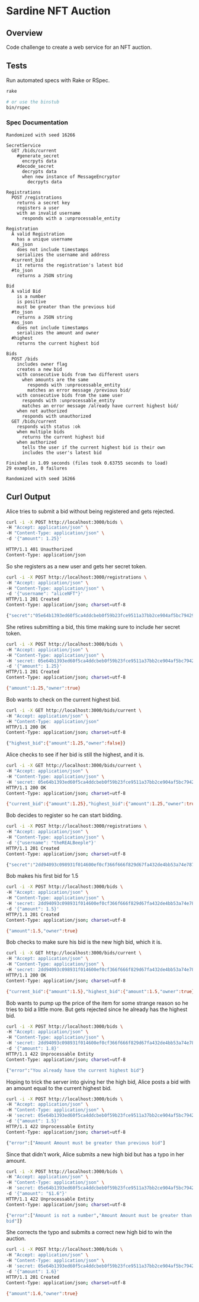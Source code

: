 # Sardine NFT Auction

## Overview

Code challenge to create a web service for an NFT auction.

## Tests

Run automated specs with Rake or RSpec.

```bash
rake

# or use the binstub
bin/rspec
```

### Spec Documentation

```rspec
Randomized with seed 16266

SecretService
  GET /bids/current
    #generate_secret
      encrpyts data
    #decode_secret
      decrypts data
      when new instance of MessageEncryptor
        decrpyts data

Registrations
  POST /registrations
    returns a secret key
    registers a user
    with an invalid username
      responds with a :unprocessable_entity

Registration
  A valid Registration
    has a unique username
  #as_json
    does not include timestamps
    serializes the username and address
  #current_bid
    it returns the registration's latest bid
  #to_json
    returns a JSON string

Bid
  A valid Bid
    is a number
    is positive
    must be greater than the previous bid
  #to_json
    returns a JSON string
  #as_json
    does not include timestamps
    serializes the amount and owner
  #highest
    returns the current highest bid

Bids
  POST /bids
    includes owner flag
    creates a new bid
    with consecutive bids from two different users
      when amounts are the same
        responds with :unprocessable_entity
        matches an error message /previous bid/
    with consecutive bids from the same user
      responds with :unprocessable_entity
      matches an error message /already have current highest bid/
    when not authorized
      responds with unauthorized
  GET /bids/current
    responds with status :ok
    when multiple bids
      returns the current highest bid
    when authorized
      tells the user if the current highest bid is their own
      includes the user's latest bid

Finished in 1.09 seconds (files took 0.63755 seconds to load)
29 examples, 0 failures

Randomized with seed 16266
```

## Curl Output

Alice tries to submit a bid without being registered and gets rejected.

```bash
curl -i -X POST http://localhost:3000/bids \
-H "Accept: application/json" \
-H "Content-Type: application/json" \
-d '{"amount": 1.25}'

HTTP/1.1 401 Unauthorized
Content-Type: application/json
```

So she registers as a new user and gets her secret token.

```bash
curl -i -X POST http://localhost:3000/registrations \
-H "Accept: application/json" \
-H "Content-Type: application/json" \
-d '{"username": "aliceNFT"}'
HTTP/1.1 201 Created
Content-Type: application/json; charset=utf-8

{"secret":"05e64b1393ed60f5ca4ddcbeb0f59b23fce9511a37bb2ce904af5bc794291dad$$tBG6t78plrdINBCTI6rpTZGG--I97MBv1aV72vNr8a--gug0fIdKGz52ofSO3/ayeA=="}
```

She retires submitting a bid, this time making sure to include her secret token.

```bash
curl -i -X POST http://localhost:3000/bids \
-H "Accept: application/json" \
-H "Content-Type: application/json" \
-H 'secret: 05e64b1393ed60f5ca4ddcbeb0f59b23fce9511a37bb2ce904af5bc794291dad$$tBG6t78plrdINBCTI6rpTZGG--I97MBv1aV72vNr8a--gug0fIdKGz52ofSO3/ayeA==' \
-d '{"amount": 1.25}'
HTTP/1.1 201 Created
Content-Type: application/json; charset=utf-8

{"amount":1.25,"owner":true}
```

Bob wants to check on the current highest bid.

```bash
curl -i -X GET http://localhost:3000/bids/current \
-H "Accept: application/json" \
-H "Content-Type: application/json"
HTTP/1.1 200 OK
Content-Type: application/json; charset=utf-8

{"highest_bid":{"amount":1.25,"owner":false}}
```

Alice checks to see if her bid is still the highest, and it is.

```bash
curl -i -X GET http://localhost:3000/bids/current \
-H "Accept: application/json" \
-H "Content-Type: application/json" \
-H 'secret: 05e64b1393ed60f5ca4ddcbeb0f59b23fce9511a37bb2ce904af5bc794291dad$$tBG6t78plrdINBCTI6rpTZGG--I97MBv1aV72vNr8a--gug0fIdKGz52ofSO3/ayeA=='
HTTP/1.1 200 OK
Content-Type: application/json; charset=utf-8

{"current_bid":{"amount":1.25},"highest_bid":{"amount":1.25,"owner":true}}
```

Bob decides to register so he can start bidding.

```bash
curl -i -X POST http://localhost:3000/registrations \
-H "Accept: application/json" \
-H "Content-Type: application/json" \
-d '{"username": "theREALBeeple"}'
HTTP/1.1 201 Created
Content-Type: application/json; charset=utf-8

{"secret":"2dd94093c098931f014600ef0cf366f666f829d67fa432de4bb53a74e787587b$$1od9sp6H2IBNKLXguyn+WukaFHbldAk=--tzZl3QJhj7qrFVSN--FXm+xTci1W7c6bbtVA6+GQ=="}
```

Bob makes his first bid for 1.5

```bash
curl -i -X POST http://localhost:3000/bids \
-H "Accept: application/json" \
-H "Content-Type: application/json" \
-H 'secret: 2dd94093c098931f014600ef0cf366f666f829d67fa432de4bb53a74e787587b$$1od9sp6H2IBNKLXguyn+WukaFHbldAk=--tzZl3QJhj7qrFVSN--FXm+xTci1W7c6bbtVA6+GQ==' \
-d '{"amount": 1.5}'
HTTP/1.1 201 Created
Content-Type: application/json; charset=utf-8

{"amount":1.5,"owner":true}
```

Bob checks to make sure his bid is the new high bid, which it is.

```bash
curl -i -X GET http://localhost:3000/bids/current \
-H "Accept: application/json" \
-H "Content-Type: application/json" \
-H 'secret: 2dd94093c098931f014600ef0cf366f666f829d67fa432de4bb53a74e787587b$$1od9sp6H2IBNKLXguyn+WukaFHbldAk=--tzZl3QJhj7qrFVSN--FXm+xTci1W7c6bbtVA6+GQ=='
HTTP/1.1 200 OK
Content-Type: application/json; charset=utf-8

{"current_bid":{"amount":1.5},"highest_bid":{"amount":1.5,"owner":true}}
```

Bob wants to pump up the price of the item for some strange reason so he tries
to bid a little more. But gets rejected since he already has the highest bid.

```bash
curl -i -X POST http://localhost:3000/bids \
-H "Accept: application/json" \
-H "Content-Type: application/json" \
-H 'secret: 2dd94093c098931f014600ef0cf366f666f829d67fa432de4bb53a74e787587b$$1od9sp6H2IBNKLXguyn+WukaFHbldAk=--tzZl3QJhj7qrFVSN--FXm+xTci1W7c6bbtVA6+GQ==' \
-d '{"amount": 1.8}'
HTTP/1.1 422 Unprocessable Entity
Content-Type: application/json; charset=utf-8

{"error":"You already have the current highest bid"}
```

Hoping to trick the server into giving her the high bid, Alice posts a bid with
an amount equal to the current highest bid.

```bash
curl -i -X POST http://localhost:3000/bids \
-H "Accept: application/json" \
-H "Content-Type: application/json" \
-H 'secret: 05e64b1393ed60f5ca4ddcbeb0f59b23fce9511a37bb2ce904af5bc794291dad$$tBG6t78plrdINBCTI6rpTZGG--I97MBv1aV72vNr8a--gug0fIdKGz52ofSO3/ayeA==' \
-d '{"amount": 1.5}'
HTTP/1.1 422 Unprocessable Entity
Content-Type: application/json; charset=utf-8

{"error":["Amount Amount must be greater than previous bid"]
```

Since that didn't work, Alice submits a new high bid but has a typo in her
amount.

```bash
curl -i -X POST http://localhost:3000/bids \
-H "Accept: application/json" \
-H "Content-Type: application/json" \
-H 'secret: 05e64b1393ed60f5ca4ddcbeb0f59b23fce9511a37bb2ce904af5bc794291dad$$tBG6t78plrdINBCTI6rpTZGG--I97MBv1aV72vNr8a--gug0fIdKGz52ofSO3/ayeA==' \
-d '{"amount": "$1.6"}'
HTTP/1.1 422 Unprocessable Entity
Content-Type: application/json; charset=utf-8

{"error":["Amount is not a number","Amount Amount must be greater than previous
bid"]}
```

She corrects the typo and submits a correct new high bid to win the auction.

```bash
curl -i -X POST http://localhost:3000/bids \
-H "Accept: application/json" \
-H "Content-Type: application/json" \
-H 'secret: 05e64b1393ed60f5ca4ddcbeb0f59b23fce9511a37bb2ce904af5bc794291dad$$tBG6t78plrdINBCTI6rpTZGG--I97MBv1aV72vNr8a--gug0fIdKGz52ofSO3/ayeA==' \
-d '{"amount": 1.6}'
HTTP/1.1 201 Created
Content-Type: application/json; charset=utf-8

{"amount":1.6,"owner":true}
```
